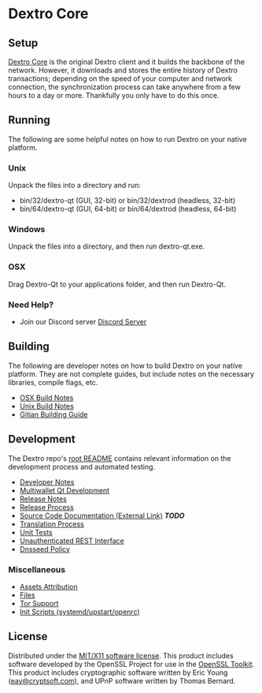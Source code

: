 Dextro Core
=====================

Setup
---------------------
[Dextro Core](https://www.dextro.com) is the original Dextro client and it builds the backbone of the network. However, it downloads and stores the entire history of Dextro transactions; depending on the speed of your computer and network connection, the synchronization process can take anywhere from a few hours to a day or more. Thankfully you only have to do this once.

Running
---------------------
The following are some helpful notes on how to run Dextro on your native platform.

### Unix

Unpack the files into a directory and run:

- bin/32/dextro-qt (GUI, 32-bit) or bin/32/dextrod (headless, 32-bit)
- bin/64/dextro-qt (GUI, 64-bit) or bin/64/dextrod (headless, 64-bit)

### Windows

Unpack the files into a directory, and then run dextro-qt.exe.

### OSX

Drag Dextro-Qt to your applications folder, and then run Dextro-Qt.

### Need Help?

* Join our Discord server [Discord Server](https://discordapp.com/invite/9nzt37V)

Building
---------------------
The following are developer notes on how to build Dextro on your native platform. They are not complete guides, but include notes on the necessary libraries, compile flags, etc.

- [OSX Build Notes](build-osx.md)
- [Unix Build Notes](build-unix.md)
- [Gitian Building Guide](gitian-building.md)

Development
---------------------
The Dextro repo's [root README](https://github.com/dextrocoin/Dextro/blob/master/README.md) contains relevant information on the development process and automated testing.

- [Developer Notes](developer-notes.md)
- [Multiwallet Qt Development](multiwallet-qt.md)
- [Release Notes](release-notes.md)
- [Release Process](release-process.md)
- [Source Code Documentation (External Link)](https://dev.visucore.com/bitcoin/doxygen/) ***TODO***
- [Translation Process](translation_process.md)
- [Unit Tests](unit-tests.md)
- [Unauthenticated REST Interface](REST-interface.md)
- [Dnsseed Policy](dnsseed-policy.md)

### Miscellaneous
- [Assets Attribution](assets-attribution.md)
- [Files](files.md)
- [Tor Support](tor.md)
- [Init Scripts (systemd/upstart/openrc)](init.md)

License
---------------------
Distributed under the [MIT/X11 software license](http://www.opensource.org/licenses/mit-license.php).
This product includes software developed by the OpenSSL Project for use in the [OpenSSL Toolkit](https://www.openssl.org/). This product includes
cryptographic software written by Eric Young ([eay@cryptsoft.com](mailto:eay@cryptsoft.com)), and UPnP software written by Thomas Bernard.
